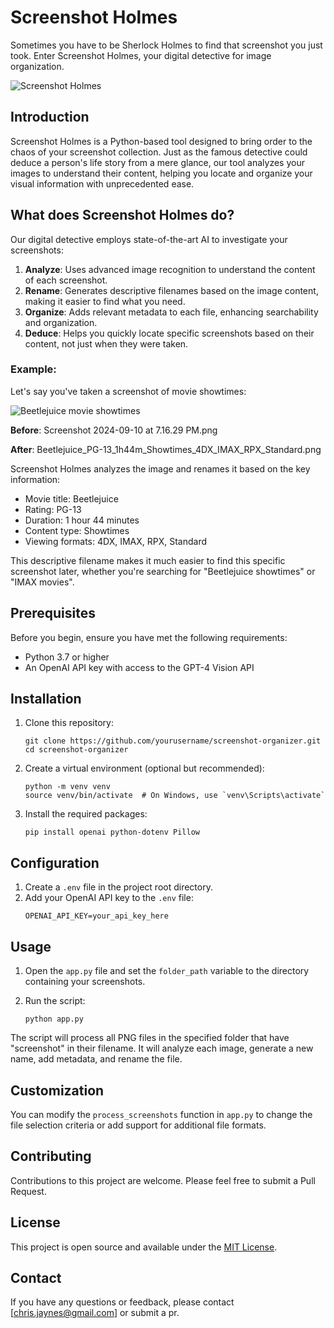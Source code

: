 # Screenshot Holmes

Sometimes you have to be Sherlock Holmes to find that screenshot you just took. Enter Screenshot Holmes, your digital detective for image organization.

![Screenshot Holmes](https://github.com/topherjaynes/Screenshot-Holmes/imgs/raw/main/sherlock.jpg)

## Introduction

Screenshot Holmes is a Python-based tool designed to bring order to the chaos of your screenshot collection. Just as the famous detective could deduce a person's life story from a mere glance, our tool analyzes your images to understand their content, helping you locate and organize your visual information with unprecedented ease.

## What does Screenshot Holmes do?

Our digital detective employs state-of-the-art AI to investigate your screenshots:

1. **Analyze**: Uses advanced image recognition to understand the content of each screenshot.
2. **Rename**: Generates descriptive filenames based on the image content, making it easier to find what you need.
3. **Organize**: Adds relevant metadata to each file, enhancing searchability and organization.
4. **Deduce**: Helps you quickly locate specific screenshots based on their content, not just when they were taken.

### Example:

Let's say you've taken a screenshot of movie showtimes:

![Beetlejuice movie showtimes](https://github.com/topherjaynes/Screenshot-Holmes/imgs/raw/main/Beetlejuice_PG-13_1h44m_Showtimes_4DX_IMAX_RPX_Standard.jpg)

**Before**: Screenshot 2024-09-10 at 7.16.29 PM.png

**After**: Beetlejuice_PG-13_1h44m_Showtimes_4DX_IMAX_RPX_Standard.png

Screenshot Holmes analyzes the image and renames it based on the key information:
- Movie title: Beetlejuice
- Rating: PG-13
- Duration: 1 hour 44 minutes
- Content type: Showtimes
- Viewing formats: 4DX, IMAX, RPX, Standard

This descriptive filename makes it much easier to find this specific screenshot later, whether you're searching for "Beetlejuice showtimes" or "IMAX movies".

## Prerequisites

Before you begin, ensure you have met the following requirements:

- Python 3.7 or higher
- An OpenAI API key with access to the GPT-4 Vision API

## Installation

1. Clone this repository:
   ```
   git clone https://github.com/yourusername/screenshot-organizer.git
   cd screenshot-organizer
   ```

2. Create a virtual environment (optional but recommended):
   ```
   python -m venv venv
   source venv/bin/activate  # On Windows, use `venv\Scripts\activate`
   ```

3. Install the required packages:
   ```
   pip install openai python-dotenv Pillow
   ```

## Configuration

1. Create a `.env` file in the project root directory.
2. Add your OpenAI API key to the `.env` file:
   ```
   OPENAI_API_KEY=your_api_key_here
   ```

## Usage

1. Open the `app.py` file and set the `folder_path` variable to the directory containing your screenshots.

2. Run the script:
   ```
   python app.py
   ```

The script will process all PNG files in the specified folder that have "screenshot" in their filename. It will analyze each image, generate a new name, add metadata, and rename the file.

## Customization

You can modify the `process_screenshots` function in `app.py` to change the file selection criteria or add support for additional file formats.

## Contributing

Contributions to this project are welcome. Please feel free to submit a Pull Request.

## License

This project is open source and available under the [MIT License](LICENSE).

## Contact

If you have any questions or feedback, please contact [chris.jaynes@gmail.com] or submit a pr.
